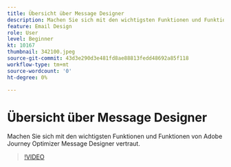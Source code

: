 ```yaml
---
title: Übersicht über Message Designer
description: Machen Sie sich mit den wichtigsten Funktionen und Funktionen von Adobe Journey Optimizer Message Designer vertraut.
feature: Email Design
role: User
level: Beginner
kt: 10167
thumbnail: 342100.jpeg
source-git-commit: 43d3e290d3e481fd8ae88813fedd48692a85f118
workflow-type: tm+mt
source-wordcount: '0'
ht-degree: 0%

---
```



# Übersicht über Message Designer

Machen Sie sich mit den wichtigsten Funktionen und Funktionen von Adobe Journey Optimizer Message Designer vertraut.

>[!VIDEO](https://video.tv.adobe.com/v/342100?quality=12&learn=on)
